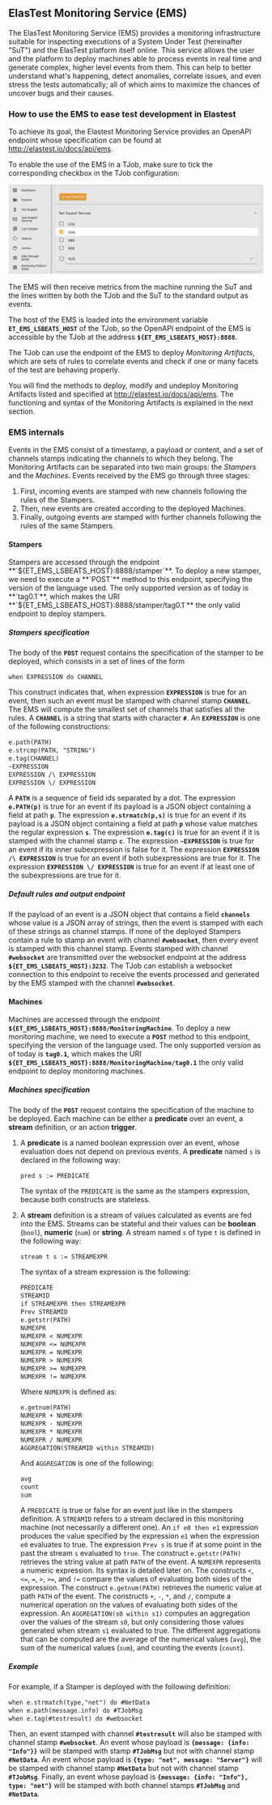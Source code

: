 <div class="range range-xs-left">
<div class="cell-xs-10 cell-lg-6 text-md-left inset-md-right-80 cell-lg-push-1 offset-top-50 offset-lg-top-0">
<h2 id="content" class="h1">ElasTest Monitoring Service (EMS)</h2>
<div class="offset-top-30 offset-md-top-30">
</div>
</div>
</div>

The ElasTest Monitoring Service (EMS) provides a monitoring infrastructure suitable for inspecting executions of a System Under Test (hereinafter "SuT") and the ElasTest platform itself online.
This service allows the user and the platform to deploy machines able to process events in real time and generate complex, higher level events from them. 
This can help to better understand what's happening, detect anomalies, correlate issues, and even stress the tests automatically; all of which aims to maximize the chances of uncover bugs and their causes. 

<h3 class="holder-subtitle link-top" id="options">How to use the EMS to ease test development in Elastest</h3>

To achieve its goal, the Elastest Monitoring Service provides an OpenAPI endpoint whose specification can be found at http://elastest.io/docs/api/ems.

To enable the use of the EMS in a TJob, make sure to tick the corresponding checkbox in the TJob configuration:
<div class="docs-gallery inline-block">
    <a data-fancybox="gallery-1" href="/docs/test-services/images/ems/emscheckboxlayered.png"><img class="img-responsive img-wellcome" src="/docs/test-services/images/ems/emscheckboxlayered.png"/></a>
</div>

The EMS will then receive metrics from the machine running the SuT and the lines written by both the TJob and the SuT to the standard output as events.

The host of the EMS is loaded into the environment variable **`ET_EMS_LSBEATS_HOST`** of the TJob, so the OpenAPI endpoint of the EMS is accessible by the TJob at the address **`${ET_EMS_LSBEATS_HOST}:8888`**.

The TJob can use the endpoint of the EMS to deploy _Monitoring Artifacts_, which are sets of rules to correlate events and check if one or many facets of the test are behaving properly.

You will find the methods to deploy, modify and undeploy Monitoring Artifacts listed and specified at http://elastest.io/docs/api/ems.
The functioning and syntax of the Monitoring Artifacts is explained in the next section.

<h3 class="holder-subtitle link-top" id="options">EMS internals</h3>

Events in the EMS consist of a timestamp, a payload or content, and a set of channels stamps indicating the channels to which they belong.
The Monitoring Artifacts can be separated into two main groups: the _Stampers_ and the _Machines_.
Events received by the EMS go through three stages:
1. First, incoming events are stamped with new channels following the rules of the Stampers.
2. Then, new events are created according to the deployed Machines.
3. Finally, outgoing events are stamped with further channels following the rules of the same Stampers.

<h4 class="small-subtitle">Stampers</h4>
Stampers are accessed through the endpoint **`${ET_EMS_LSBEATS_HOST}:8888/stamper`**.
To deploy a new stamper, we need to execute a **`POST`** method to this endpoint, specifying the version of the language used. The only supported version as of today is **`tag0.1`**, which makes the URI **`${ET_EMS_LSBEATS_HOST}:8888/stamper/tag0.1`** the only valid endpoint to deploy stampers.

<h5 class="small-subtitle">Stampers specification</h5>

The body of the **`POST`** request contains the specification of the stamper to be deployed, which consists in a set of lines of the form
```
when EXPRESSION do CHANNEL
```
This construct indicates that, when expression **`EXPRESSION`** is true for an event, then such an event must be stamped with channel stamp **`CHANNEL`**.
The EMS will compute the smallest set of channels that satisfies all the rules.
A **`CHANNEL`** is a string that starts with character **`#`**.
An **`EXPRESSION`** is one of the following constructions:
```
e.path(PATH)
e.strcmp(PATH, "STRING")
e.tag(CHANNEL)
~EXPRESSION
EXPRESSION /\ EXPRESSION
EXPRESSION \/ EXPRESSION
```
A **`PATH`** is a sequence of field ids separated by a dot.
The expression **`e.PATH(p)`** is true for an event if its payload is a JSON object containing a field at path **`p`**.
The expression **`e.strmatch(p,s)`** is true for an event if its payload is a JSON object containing a field at path **`p`** whose value matches the regular expression **`s`**.
The expression **`e.tag(c)`** is true for an event if it is stamped with the channel stamp **`c`**.
The expression **`~EXPRESSION`** is true for an event if its inner subexpression is false for it.
The expression **`EXPRESSION /\ EXPRESSION`** is true for an event if both subexpressions are true for it.
The expression **`EXPRESSION \/ EXPRESSION`** is true for an event if at least one of the subexpressions are true for it.

<h5 class="small-subtitle">Default rules and output endpoint</h5>

If the payload of an event is a JSON object that contains a field **`channels`** whose value is a JSON array of strings, then the event is stamped with each of these strings as channel stamps.
If none of the deployed Stampers contain a rule to stamp an event with channel **`#websocket`**, then every event is stamped with this channel stamp.
Events stamped with channel **`#websocket`** are transmitted over the websocket endpoint at the address **`${ET_EMS_LSBEATS_HOST}:3232`**.
The TJob can establish a websocket connection to this endpoint to receive the events processed and generated by the EMS stamped with the channel **`#websocket`**.

<h4 class="small-subtitle">Machines</h4>

Machines are accessed through the endpoint **`${ET_EMS_LSBEATS_HOST}:8888/MonitoringMachine`**.
To deploy a new monitoring machine, we need to execute a **`POST`** method to this endpoint, specifying the version of the language used. The only supported version as of today is **`tag0.1`**, which makes the URI **`${ET_EMS_LSBEATS_HOST}:8888/MonitoringMachine/tag0.1`** the only valid endpoint to deploy monitoring machines.

<h5 class="small-subtitle">Machines specification</h5>

The body of the **`POST`** request contains the specification of the machine to be deployed.
Each machine can be either a **predicate** over an event, a **stream** definition, or an action **trigger**.

1. A **predicate** is a named boolean expression over an event, whose evaluation does not depend on previous events.
   A **predicate** named `s` is declared in the following way:

   ```
   pred s := PREDICATE
   ```
   The syntax of the `PREDICATE` is the same as the stampers expression, because both constructs are stateless.

2. A **stream** definition is a stream of values calculated as events are fed into the EMS. 
   Streams can be stateful and their values can be **boolean** (`bool`), **numeric** (`num`) or **string**.
   A stream named `s` of type `t` is defined in the following way:
   ```
   stream t s := STREAMEXPR
   ```
   The syntax of a stream expression is the following:
   ```
   PREDICATE
   STREAMID
   if STREAMEXPR then STREAMEXPR
   Prev STREAMID
   e.getstr(PATH)
   NUMEXPR
   NUMEXPR < NUMEXPR
   NUMEXPR <= NUMEXPR
   NUMEXPR = NUMEXPR
   NUMEXPR > NUMEXPR
   NUMEXPR >= NUMEXPR
   NUMEXPR != NUMEXPR
   ```
   Where `NUMEXPR` is defined as:
   ```
   e.getnum(PATH)
   NUMEXPR + NUMEXPR
   NUMEXPR - NUMEXPR
   NUMEXPR * NUMEXPR
   NUMEXPR / NUMEXPR
   AGGREGATION(STREAMID within STREAMID)
   ```
   And `AGGREGATION` is one of the following:
   ```
   avg
   count
   sum
   ```

   A `PREDICATE` is true or false for an event just like in the stampers definition.
   A `STREAMID` refers to a stream declared in this monitoring machine (not necessarily a different one).
   An `if e0 then e1` expression produces the value specified by the expression `e1` when the expression `e0` evaluates to true.
   The expression `Prev s` is true if at some point in the past the stream `s` evaluated to `true`.
   The construct `e.getstr(PATH)` retrieves the string value at path `PATH` of the event.
   A `NUMEXPR` represents a numeric expression. Its syntax is detailed later on.
   The constructs `<`, `<=`, `=`, `>`, `>=`, and `!=` compare the values of evaluating both sides of the expression.
   The construct `e.getnum(PATH)` retrieves the numeric value at path `PATH` of the event.
   The constructs `+`, `-`, `*`, and `/`, compute a numerical operation on the values of evaluating both sides of the expression.
   An `AGGREGATION(s0 within s1)` computes an aggregation over the values of the stream `s0`, but only considering those values generated when stream `s1` evaluated to true.
   The different aggregations that can be computed are the average of the numerical values (`avg`), the sum of the numerical values (`sum`), and counting the events (`count`).

<h5 class="small-subtitle">Example</h5>

For example, if a Stamper is deployed with the following definition:
```
when e.strmatch(type,"net") do #NetData
when e.path(message.info) do #TJobMsg
when e.tag(#testresult) do #websocket 
```
Then, an event stamped with channel **`#testresult`** will also be stamped with channel stamp **`#websocket`**.
An event whose payload is **`{message: {info: "Info"}}`** will be stamped with stamp **`#TJobMsg`** but not with channel stamp **`#NetData`**.
An event whose payload is **`{type: "net", message: "Server"}`** will be stamped with channel stamp **`#NetData`** but not with channel stamp **`#TJobMsg`**.
Finally, an event whose payload is **`{message: {info: "Info"}, type: "net"}`** will be stamped with both channel stamps **`#TJobMsg`** and **`#NetData`**.

